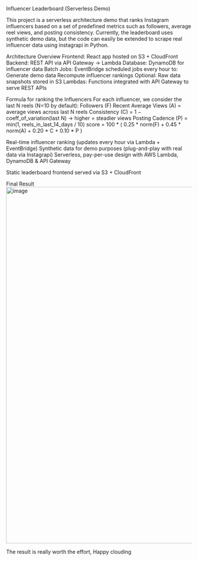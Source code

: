 Influencer Leaderboard (Serverless Demo)

This project is a serverless architecture demo that ranks Instagram influencers based on a set of predefined metrics such as followers, average reel views, and posting consistency.
Currently, the leaderboard uses synthetic demo data, but the code can easily be extended to scrape real influencer data using instagrapi in Python.

Architecture Overview
Frontend: React app hosted on S3 + CloudFront
Backend: REST API via API Gateway → Lambda
Database: DynamoDB for influencer data
Batch Jobs: EventBridge scheduled jobs every hour to:
  Generate demo data
  Recompute influencer rankings
Optional: Raw data snapshots stored in S3
Lambdas: Functions integrated with API Gateway to serve REST APIs

Formula for ranking the Influencers
For each influencer, we consider the last N reels (N=10 by default):
Followers (F)
Recent Average Views (A) = average views across last N reels
Consistency (C) = 1 − coeff_of_variation(last N) → higher = steadier views
Posting Cadence (P) = min(1, reels_in_last_14_days / 10)
score = 100 * ( 
  0.25 * norm(F) +
  0.45 * norm(A) +
  0.20 * C +
  0.10 * P
)

Real-time influencer ranking (updates every hour via Lambda + EventBridge)
Synthetic data for demo purposes (plug-and-play with real data via Instagrapi)
Serverless, pay-per-use design with AWS Lambda, DynamoDB & API Gateway

Static leaderboard frontend served via S3 + CloudFront

Final Result
<img width="1845" height="966" alt="image" src="https://github.com/user-attachments/assets/311449be-f694-4cf8-84a6-a5778343bc3b" />

  The result is really worth the effort, Happy clouding


